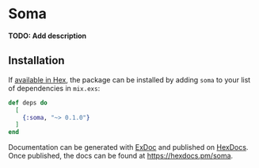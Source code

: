 # Soma

**TODO: Add description**

## Installation

If [available in Hex](https://hex.pm/docs/publish), the package can be installed
by adding `soma` to your list of dependencies in `mix.exs`:

```elixir
def deps do
  [
    {:soma, "~> 0.1.0"}
  ]
end
```

Documentation can be generated with [ExDoc](https://github.com/elixir-lang/ex_doc)
and published on [HexDocs](https://hexdocs.pm). Once published, the docs can
be found at <https://hexdocs.pm/soma>.

